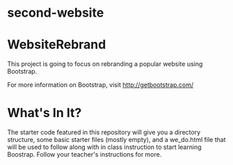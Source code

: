 # second-website
# WebsiteRebrand

This project is going to focus on rebranding a popular website using Bootstrap.

For more information on Bootstrap, visit http://getbootstrap.com/

# What's In It?

The starter code featured in this repository will give you a directory structure, some basic starter files (mostly empty), and a we_do.html file that will be used to follow along with in class instruction to start learning Boostrap. Follow your teacher's instructions for more.

